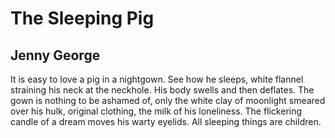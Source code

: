 # The Sleeping Pig
## Jenny George
It is easy to love a pig in a nightgown.
See how he sleeps, white flannel
straining his neck at the neckhole.
His body swells and then deflates.
The gown is nothing to be ashamed of, only
the white clay of moonlight smeared
over his hulk, original clothing, the milk
of his loneliness. The flickering candle
of a dream moves his warty eyelids.
All sleeping things are children.